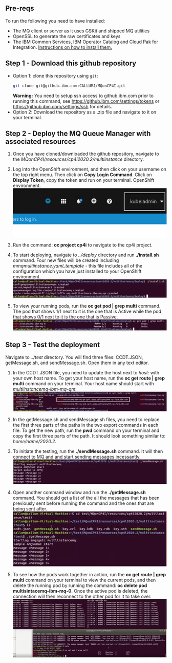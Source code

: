 ## Pre-reqs
To run the following you need to have installed:
* The MQ client or server as it uses GSKit and shipped MQ utilities
* OpenSSL to generate the raw certificates and keys
* The IBM Common Services, IBM Operator Catalog and Cloud Pak for Integration. [Instructions on how to install them.](https://github.ibm.com/CALLUMJ/MQonCP4I/tree/master/instructions/cp4i2020.2/gettingstarted)

## Step 1 - Download this github repository
- Option 1: clone this repository using `git`:
   ```sh
   git clone git@github.ibm.com:CALLUMJ/MQonCP4I.git
   ```
   **Warning:** You need to setup ssh access to github.ibm.com prior to running this command, see https://github.ibm.com/settings/tokens or https://github.ibm.com/settings/ssh for details. 
- Option 2: Download the repository as a .zip file and navigate to it on your terminal.

## Step 2 - Deploy the MQ Queue Manager with associated resources
1. Once you have cloned/downloaded the github repository, navigate to the *MQonCP4I/resources/cp4i2020.2/multiinstance* directory.

1. Log into the OpenShift environment, and then click on your username on the top right menu. Then click on **Copy Login Command**. Click on **Display Token**, copy the token and run on your terminal.
OpenShift environment.
   ![Top right menu in the Openshit environment](img/1.png)

1. Run the command: **oc project cp4i** to navigate to the cp4i project.

1. To start deploying, navigate to *../deploy* directory and run **./install.sh** command. Four new files will be created including *mmqmultiinstance.yaml_template* - this file includes all of the configuration which you have just installed to your OpenShift environment.
   ![Deployment](img/2.png)
   
1. To view your running pods, run the **oc get pod | grep multi** command. The pod that shows 1/1 next to it is the one that is Active while the pod that shows 0/1 next to it is the one that is Passive.
   ![Running pods](img/3.png)

## Step 3 - Test the deployment
Navigate to *../test* directory. You will find three files: CCDT.JSON, getMessage.sh, and sendMessage.sh. Open them in any text editor.

1. In the CCDT.JSON file, you need to update the host next to *host:* with your own host name. To get your host name, run the **oc get route | grep multi** command on your terminal. Your host name should start with *multiinstancemq-ibm-mq-qm*:
   ![Choosing the right host name](img/4.png)

1. In the getMessage.sh and sendMessage.sh files, you need to replace the first three parts of the paths in the two export commands in each file. To get the new path, run the **pwd** command on your terminal and copy the first three parts of the path. It should look something similar to: *home/name/2020.2*.

1. To initiate the testing, run the **./sendMessage.sh** command. It will then connect to MQ and and start sending messages incessantly.
   ![Sending messages](img/5.png)

1. Open another command window and run the **./getMessage.sh** command. You should get a list of the all the messages that has been previously sent before running the command and the ones that are being sent after.
   ![Receiving messages](img/6.png)

1. To see how the pods work together in action, run the **oc get route | grep multi** command on your terminal to view the current pods, and then delete the running pod by running the command: **oc delete pod multisintacemq-ibm-mq-0**. Once the active pod is deleted, the connection will then reconnect to the other pod for it to take over.
   ![Deleting a pod](img/7.png)
